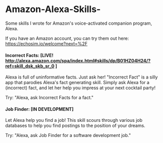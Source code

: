 # Amazon-Alexa-Skills-
Some skills I wrote for Amazon's voice-activated companion program, Alexa. 

If you have an Amazon account, you can try them out here: https://echosim.io/welcome?next=%2F 

#### Incorrect Facts: [LIVE! http://alexa.amazon.com/spa/index.html#skills/dp/B01HZ04H24/?ref=skill_dsk_skb_sr_0 ]

Alexa is full of uninformative facts. Just ask her! "Incorrect Fact" is a silly app that parodies Alexa's fact generating skill. Simply ask Alexa for a (incorrect) fact, and let her help you impress at your next cocktail party!

Try: "Alexa, ask Incorrect Facts for a fact."

#### Job Finder: [IN DEVELOPMENT]

Let Alexa help you find a job! This skill scours through various job databases to help you find postings to the position of your dreams.

Try: "Alexa, ask Job Finder for a software development job."

